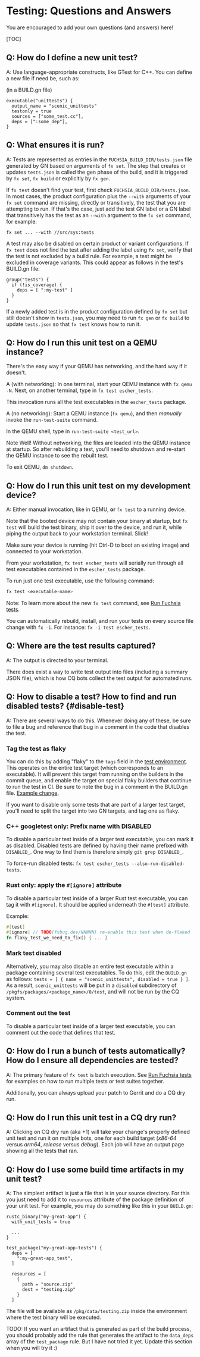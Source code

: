 # Testing: Questions and Answers

You are encouraged to add your own questions (and answers) here!

[TOC]

## Q: How do I define a new unit test?

A: Use language-appropriate constructs, like GTest for C++. You can define a new
file if need be, such as:

(in a BUILD.gn file)

```code
executable("unittests") {
  output_name = "scenic_unittests"
  testonly = true
  sources = ["some_test.cc"],
  deps = [":some_dep"],
}
```

## Q: What ensures it is run?

A: Tests are represented as entries in the `FUCHSIA_BUILD_DIR/tests.json` file
generated by GN based on arguments of `fx set`. The step that creates or updates
`tests.json` is called the gen phase of the build, and it is triggered by
`fx set`, `fx build` or explicitly by `fx gen`.

If `fx test` doesn't find your test, first check `FUCHSIA_BUILD_DIR/tests.json`.
In most cases, the product configuration plus the `--with` arguments of your
`fx set` command are missing, directly or transitively, the test that you are
attempting to run. If that's the case, just add the test GN label or a GN
label that transitively has the test as an `--with` argument to the `fx set`
command, for example:

`fx set ... --with //src/sys:tests`

A test may also be disabled on certain product or variant configurations. If
`fx test` does not find the test after adding the label using `fx set`, verify
that the test is not excluded by a build rule. For example, a test might be
excluded in coverage variants. This could appear as follows in the test's
BUILD.gn file:

```
group("tests") {
  if (!is_coverage) {
    deps = [ ":my-test" ]
  }
}
```

If a newly added test is in the product configuration defined by `fx set` but
still doesn't show in `tests.json`, you may need to run `fx gen` or `fx build`
to update `tests.json` so that `fx test` knows how to run it.

## Q: How do I run this unit test on a QEMU instance?

There's the easy way if your QEMU has networking, and the hard way if it
doesn't.

A (with networking): In one terminal, start your QEMU instance with `fx qemu -N`.
Next, on another terminal, type in `fx test escher_tests`.

This invocation runs all the test executables in the `escher_tests` package.

A (no networking): Start a QEMU instance (`fx qemu`), and then *manually* invoke
the `run-test-suite` command.

In the QEMU shell, type in `run-test-suite <test_url>`.

Note Well! Without networking, the files are loaded into the QEMU instance at
startup. So after rebuilding a test, you'll need to shutdown and re-start the
QEMU instance to see the rebuilt test.

To exit QEMU, `dm shutdown`.

## Q: How do I run this unit test on my development device?

A: Either manual invocation, like in QEMU, **or** `fx test` to a running
device.

Note that the booted device may not contain your binary at startup, but `fx
test` will build the test binary, ship it over to the device, and run it,
while piping the output back to your workstation terminal. Slick!

Make sure your device is running (hit Ctrl-D to boot an existing image) and
connected to your workstation.

From your workstation, `fx test escher_tests` will serially run through all
test executables contained in the `escher_tests` package.

To run just one test executable, use the following command:

```bash
fx test <executable-name>
```

Note: To learn more about the new `fx test` command, see
[Run Fuchsia tests][run_fuchsia_tests].

You can automatically rebuild, install, and run your tests on every source file
change with `fx -i`. For instance: `fx -i test escher_tests`.

## Q: Where are the test results captured?

A: The output is directed to your terminal.

There does exist a way to write test output into files (including a summary JSON
file), which is how CQ bots collect the test output for automated runs.

## Q: How to disable a test? How to find and run disabled tests? {#disable-test}

A: There are several ways to do this. Whenever doing any of these, be sure to
file a bug and reference that bug in a comment in the code that disables the
test.

### Tag the test as flaky

You can do this by adding "flaky" to the `tags` field in the
[test environment](/docs/contribute/testing/environments.md). This operates
on the entire test target (which corresponds to an executable). It will prevent this target
from running on the builders in the commit queue, and enable the target on special flaky
builders that continue to run the test in CI. Be sure to note the bug in a
comment in the BUILD.gn file.
[Example change](https://fuchsia-review.googlesource.com/c/topaz/+/296629/3/bin/flutter_screencap_test/BUILD.gn).

If you want to disable only some tests that are part of a larger test target, you'll
need to split the target into two GN targets, and tag one as flaky.

### C++ googletest only: Prefix name with DISABLED

To disable a particular test inside of a larger test executable,
you can mark it as disabled. Disabled tests are defined by having their name
prefixed with `DISABLED_`. One way to find them is therefore simply `git grep
DISABLED_`.

To force-run disabled tests: `fx test escher_tests --also-run-disabled-tests`.

### Rust only: apply the `#[ignore]` attribute

To disable a particular test inside of a larger Rust test executable, you can
tag it with `#[ignore]`. It should be applied underneath the `#[test]` attribute.

Example:

```rust
#[test]
#[ignore] // TODO(fxbug.dev/NNNNN) re-enable this test when de-flaked
fn flaky_test_we_need_to_fix() { ... }
```

### Mark test disabled

Alternatively, you may also disable an entire test executable within a
package containing several test executables. To do this, edit the `BUILD.gn` as
follows: `tests = [ { name = "scenic_unittests", disabled = true } ]`. As a
result, `scenic_unittests` will be put in a `disabled` subdirectory of
`/pkgfs/packages/<package_name>/0/test`, and will not be run by the CQ system.

### Comment out the test

To disable a particular test inside of a larger test executable, you can comment
out the code that defines that test.

## Q: How do I run a bunch of tests automatically? How do I ensure all dependencies are tested?

A: The primary feature of `fx test` is batch execution. See
[Run Fuchsia tests][run_fuchsia_tests] for examples on how to run multiple
tests or test suites together.

Additionally, you can always upload your patch to Gerrit and do a CQ dry run.

## Q: How do I run this unit test in a CQ dry run?

A: Clicking on CQ dry run (aka +1) will take your change's properly defined unit
test and run it on multiple bots, one for each build target (*x86-64* versus
*arm64*, *release* versus *debug*). Each job will have an output page showing
all the tests that ran.

## Q: How do I use some build time artifacts in my unit test?

A: The simplest artifact is just a file that is in your source directory.  For
this you just need to add it to `resources` attribute of the package definition
of your unit test.  For example, you may do something like this in your
`BUILD.gn`:

```code
rustc_binary("my-great-app") {
  with_unit_tests = true

  ...
}

test_package("my-great-app-tests") {
  deps = [
    ":my-great-app_test",
  ]

  resources = [
    {
      path = "source.zip"
      dest = "testing.zip"
    }
  ]
```

The file will be available as `/pkg/data/testing.zip` inside the environment
where the test binary will be executed.

TODO: If you want an artifact that is generated as part of the build process,
you should probably add the rule that generates the artifact to the `data_deps`
array of the `test_package` rule.  But I have not tried it yet.  Update this
section when you will try it :)

[run_fuchsia_tests]: /docs/development/testing/run_fuchsia_tests.md
